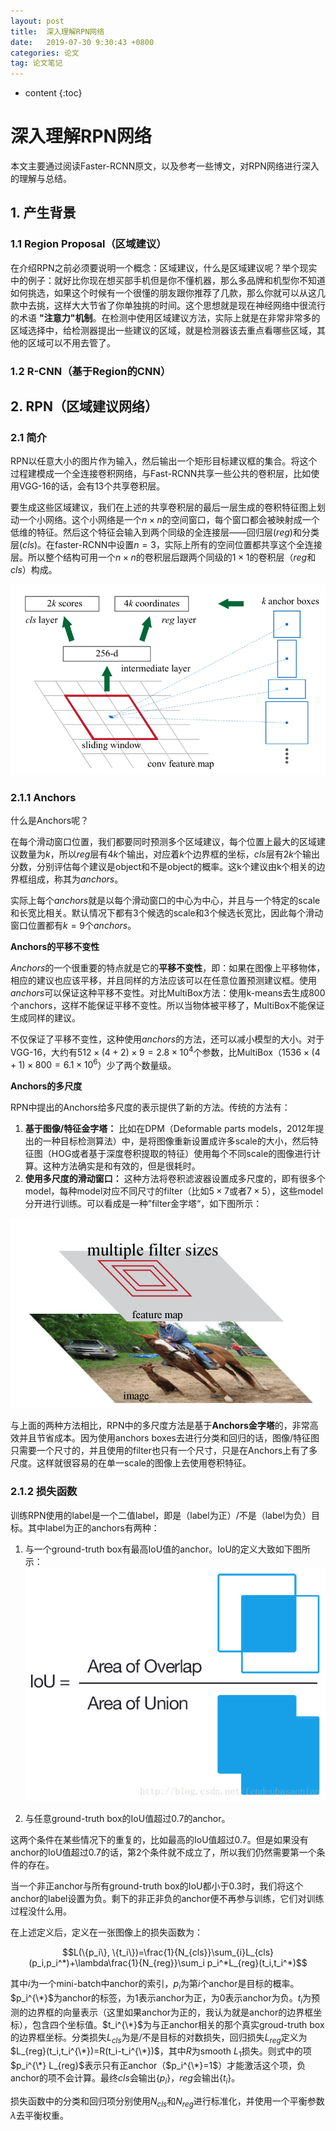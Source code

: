 ```yaml
---
layout: post
title:  深入理解RPN网络
date:   2019-07-30 9:30:43 +0800
categories: 论文
tag: 论文笔记
---
```


* content
{:toc}

# 深入理解RPN网络

本文主要通过阅读Faster-RCNN原文，以及参考一些博文，对RPN网络进行深入的理解与总结。

## 1. 产生背景

### 1.1 Region Proposal（区域建议）

在介绍RPN之前必须要说明一个概念：区域建议，什么是区域建议呢？举个现实中的例子：就好比你现在想买部手机但是你不懂机器，那么多品牌和机型你不知道如何挑选，如果这个时候有一个很懂的朋友跟你推荐了几款，那么你就可以从这几款中去挑，这样大大节省了你单独挑的时间。这个思想就是现在神经网络中很流行的术语 **"注意力"机制**。在检测中使用区域建议方法，实际上就是在非常非常多的区域选择中，给检测器提出一些建议的区域，就是检测器该去重点看哪些区域，其他的区域可以不用去管了。

### 1.2 R-CNN（基于Region的CNN）

## 2. RPN（区域建议网络）

### 2.1 简介

RPN以任意大小的图片作为输入，然后输出一个矩形目标建议框的集合。将这个过程建模成一个全连接卷积网络，与Fast-RCNN共享一些公共的卷积层，比如使用VGG-16的话，会有13个共享卷积层。

要生成这些区域建议，我们在上述的共享卷积层的最后一层生成的卷积特征图上划动一个小网络。这个小网络是一个$n\times n$的空间窗口，每个窗口都会被映射成一个低维的特征。然后这个特征会输入到两个同级的全连接层——回归层$(reg)$和分类层$(cls)$。在faster-RCNN中设置$n=3$，实际上所有的空间位置都共享这个全连接层。所以整个结构可用一个$n\times n$的卷积层后跟两个同级的$1\times 1$的卷积层（$reg$和$cls$）构成。

![图1 RPN和anchors](/styles/images/2019-07-30-RPN/fig1.png)

### 2.1.1 Anchors

什么是Anchors呢？

在每个滑动窗口位置，我们都要同时预测多个区域建议，每个位置上最大的区域建议数量为$k$，所以$reg$层有$4k$个输出，对应着$k$个边界框的坐标，$cls$层有$2k$个输出分数，分别评估每个建议是object和不是object的概率。这k个建议由k个相关的边界框组成，称其为$anchors$。

实际上每个$anchors$就是以每个滑动窗口的中心为中心，并且与一个特定的scale和长宽比相关。默认情况下都有3个候选的scale和3个候选长宽比，因此每个滑动窗口位置都有$k=9$个$anchors$。

**Anchors的平移不变性**

$Anchors$的一个很重要的特点就是它的**平移不变性**，即：如果在图像上平移物体，相应的建议也应该平移，并且同样的方法应该可以在任意位置预测建议框。使用$anchors$可以保证这种平移不变性。对比MultiBox方法：使用k-means去生成800个anchors，这样不能保证平移不变性。所以当物体被平移了，MultiBox不能保证生成同样的建议。

不仅保证了平移不变性，这种使用$anchors$的方法，还可以减小模型的大小。对于VGG-16，大约有$512\times (4+2)\times 9=2.8\times 10^4$个参数，比MultiBox（$1536\times (4+1)\times 800=6.1\times 10^6$）少了两个数量级。

**Anchors的多尺度**

RPN中提出的Anchors给多尺度的表示提供了新的方法。传统的方法有：

1. **基于图像/特征金字塔：** 比如在DPM（Deformable parts models，2012年提出的一种目标检测算法）中，是将图像重新设置成许多scale的大小，然后特征图（HOG或者基于深度卷积提取的特征）使用每个不同scale的图像进行计算。这种方法确实是和有效的，但是很耗时。
2. **使用多尺度的滑动窗口：** 这种方法将卷积滤波器设置成多尺度的，即有很多个model，每种model对应不同尺寸的filter（比如$5\times 7$或者$7\times 5$），这些model分开进行训练。可以看成是一种”filter金字塔“，如下图所示：

![图2 filter金字塔](/styles/images/2019-07-30-RPN/fig2.png)

与上面的两种方法相比，RPN中的多尺度方法是基于**Anchors金字塔**的，非常高效并且节省成本。因为使用anchors boxes去进行分类和回归的话，图像/特征图只需要一个尺寸的，并且使用的filter也只有一个尺寸，只是在Anchors上有了多尺度。这样就很容易的在单一scale的图像上去使用卷积特征。

### 2.1.2 损失函数

训练RPN使用的label是一个二值label，即是（label为正）/不是（label为负）目标。其中label为正的anchors有两种：

1. 与一个ground-truth box有最高IoU值的anchor。IoU的定义大致如下图所示：
![图3 IoU示意图](/styles/images/2019-07-30-RPN/fig3.png)

2. 与任意ground-truth box的IoU值超过0.7的anchor。

这两个条件在某些情况下的重复的，比如最高的IoU值超过0.7。但是如果没有anchor的IoU值超过0.7的话，第2个条件就不成立了，所以我们仍然需要第一个条件的存在。

当一个非正anchor与所有ground-truth box的IoU都小于0.3时，我们将这个anchor的label设置为负。剩下的非正非负的anchor便不再参与训练，它们对训练过程没什么用。

在上述定义后，定义在一张图像上的损失函数为：

$$L(\{p_i\}, \{t_i\})=\frac{1}{N_{cls}}\sum_{i}L_{cls}(p_i,p_i^*)+\lambda\frac{1}{N_{reg}}\sum_i p_i^*L_{reg}(t_i,t_i^*)$$

其中$i$为一个mini-batch中anchor的索引，$p_i$为第$i$个anchor是目标的概率。$p_i^{\*}$为anchor的标签，为1表示anchor为正，为0表示anchor为负。$t_i$为预测的边界框的向量表示（这里如果anchor为正的，我认为就是anchor的边界框坐标），包含四个坐标值。$t_i^{\*}$为与正anchor相关的那个真实groud-truth box的边界框坐标。分类损失$L_{cls}$为是/不是目标的对数损失，回归损失$L_{reg}$定义为$L_{reg}(t_i,t_i^{\*})=R(t_i-t_i^{\*})$，其中$R$为smooth $L_1$损失。则式中的项$p_i^{\*} L_{reg}$表示只有正anchor（$p_i^{\*}=1$）才能激活这个项，负anchor的项不会计算。最终$cls$会输出$\{p_i\}$，$reg$会输出$\{t_i\}$。

损失函数中的分类和回归项分别使用$N_{cls}$和$N_{reg}$进行标准化，并使用一个平衡参数$\lambda$去平衡权重。